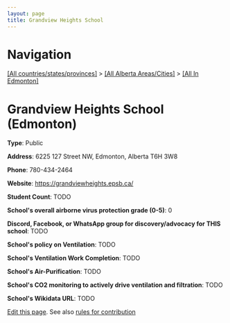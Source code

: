 ```yaml
---
layout: page
title: Grandview Heights School
---
```

# Navigation

[[All countries/states/provinces]](../../..) > [[All Alberta Areas/Cities]](../..) > [[All In Edmonton]](..)

# Grandview Heights School (Edmonton)

**Type**: Public

**Address**: 6225 127 Street NW, Edmonton, Alberta T6H 3W8

**Phone**: 780-434-2464

**Website**: <https://grandviewheights.epsb.ca/>

**Student Count**: TODO

**School's overall airborne virus protection grade (0-5)**: 0

**Discord, Facebook, or WhatsApp group for discovery/advocacy for THIS school**: TODO

**School's policy on Ventilation**: TODO

**School's Ventilation Work Completion**: TODO

**School's Air-Purification**: TODO

**School's CO2 monitoring to actively drive ventilation and filtration**: TODO

**School's Wikidata URL**: TODO


[Edit this page](https://github.com/ventilate-schools/AB/edit/main/./Edmonton/Grandview_Heights_School.md). See also [rules for contribution](../../../contribution-rules/)